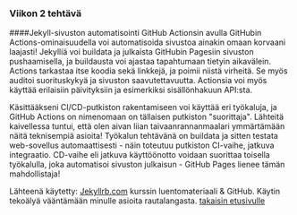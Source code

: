 ### Viikon 2 tehtävä
####Jekyll-sivuston automatisointi GitHub Actionsin avulla
GitHubin Actions-ominaisuudella voi automatisoida sivustoa ainakin omaan korvaani laajasti! Jekylliä voi buildata ja julkaista GitHubin Pagesiin sivuston pushaamisella, ja buildausta voi ajastaa tapahtumaan tietyin aikavälein. Actions tarkastaa itse koodia sekä linkkejä, ja poimii niistä virheitä. Se myös auditoi suorituskykyä ja sivuston saavutettavuutta. Actionsia voi myös käyttää erilaisiin päivityksiin ja esimerkiksi sisällönhakuun API:sta. 

Käsittääkseni CI/CD-putkiston rakentamiseen voi käyttää eri työkaluja, ja GitHub Actions on nimenomaan on tällaisen putkiston "suorittaja". Lähteitä kaivellessa tuntui, että olen aivan liian taivaanrannanmaalari ymmärtämään näitä teknisempiä asioita! Työkalun tehtävänä on buildata ja sitten testata web-sovellus automaattisesti - näin toteutuu putkiston CI-vaihe, jatkuva integraatio. CD-vaihe eli jatkuva käyttöönotto voidaan suorittaa toisella työkalulla, joka automatisoi sivuston julkaisun - GitHub Pages lienee tämän mahdollistaja! 

Lähteenä käytetty: [Jekyllrb.com](https://jekyllrb.com/docs/continuous-integration/github-actions/) kurssin luentomateriaali & GitHub. Käytin tekoälyä vääntämään minulle asioita rautalangasta.
[takaisin etusivulle](index.md)
